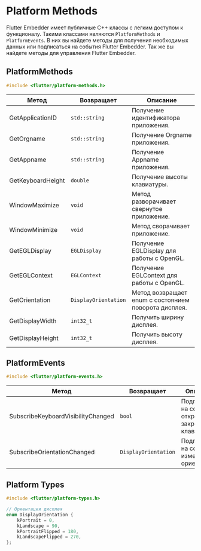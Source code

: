 # Platform Methods

Flutter Embedder имеет публичные С++ классы с легким доступом к функционалу.
Такими классами являются `PlatformMethods` и `PlatformEvents`.
В них вы найдете методы для получения необходимых данных или подписаться на события Flutter Embedder.
Так же вы найдете методы для управления Flutter Embedder.

## PlatformMethods

```c++
#include <flutter/platform-methods.h>
```

| Метод              | Возвращает           | Описание                                             |
|--------------------|----------------------|------------------------------------------------------|
| GetApplicationID   | `std::string`        | Получение идентификатора приложения.                 |
| GetOrgname         | `std::string`        | Получение Orgname приложения.                        |
| GetAppname         | `std::string`        | Получение Appname приложения.                        |
| GetKeyboardHeight  | `double`             | Получение высоты клавиатуры.                         |
| WindowMaximize     | `void`               | Метод разворачивает свернутое приложение.            |
| WindowMinimize     | `void`               | Метод сворачивает приложение.                        |
| GetEGLDisplay      | `EGLDisplay`         | Получение EGLDisplay для работы с OpenGL.            |
| GetEGLContext      | `EGLContext`         | Получение EGLContext для работы с OpenGL.            |
| GetOrientation     | `DisplayOrientation` | Метод возвращает enum с состоянием поворота дисплея. |
| GetDisplayWidth    | `int32_t`            | Получить ширину дисплея.                             |
| GetDisplayHeight   | `int32_t`            | Получить высоту дисплея.                             |

## PlatformEvents

```c++
#include <flutter/platform-events.h>
```

| Метод                              | Возвращает           | Описание                                             |
|------------------------------------|----------------------|------------------------------------------------------|
| SubscribeKeyboardVisibilityChanged | `bool`               | Подписаться на события открытия/закрытия клавиатуры. |
| SubscribeOrientationChanged        | `DisplayOrientation` | Подписаться на события изменения ориентации.         |

## Platform Types

```c++
#include <flutter/platform-types.h>
```

```c++
// Ориентация дисплея
enum DisplayOrientation {
    kPortrait = 0,
    kLandscape = 90,
    kPortraitFlipped = 180,
    kLandscapeFlipped = 270,
};
```

